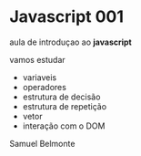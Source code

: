 # Javascript 001
aula de introduçao ao **javascript** 

vamos estudar
- variaveis
- operadores 
- estrutura de decisão
- estrutura de repetição
- vetor
- interação com o DOM 

Samuel Belmonte
